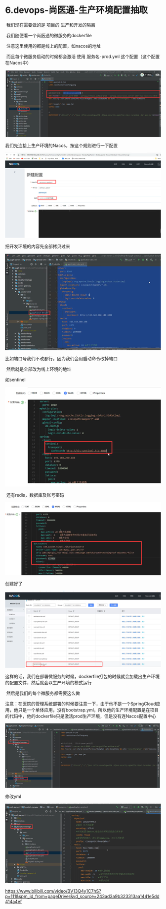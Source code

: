 # 6.devops-尚医通-生产环境配置抽取



​		我们现在需要做的是 项目的 生产和开发的隔离



​	我们随便看一个尚医通的微服务的dockerfile

​			注意这里使用的都是线上的配置，如nacos的地址

​			而且每个微服务启动的时候都会激活 使用 服务名-prod.yml  这个配置（这个配置在Nacos中）

![1656773982846](../../.vuepress/public/images/1656773982846.png)





我们先连接上生产环境的Nacos，按这个规则进行一下配置

![1656774237196](../../.vuepress/public/images/1656774237196.png)



把开发环境的内容先全部拷贝过来

![1656774278621](../../.vuepress/public/images/1656774278621.png)



比如端口号我们不改都行，因为我们会用启动命令改掉端口

​	然后就是全部改为线上环境的地址

如sentinel

![1656774387589](../../.vuepress/public/images/1656774387589.png)



​	还有redis，数据库及账号密码

![1656774488385](../../.vuepress/public/images/1656774488385.png)



创建好了

![1656774545709](../../.vuepress/public/images/1656774545709.png)



这样的话，我们在部署微服务的时候，dockerfile打包的时候就会加载出生产环境的配置文件，然后就会以生产环境的模式运行



​	然后是我们的每个微服务都需要这么做



注意：在医院的管理系统部署的时候要注意一下，由于他不是一个SpringCloud应用，他只是一个单体应用，没有bootstrap.yml，所以他的生产环境配置是在项目的代码中，他的dockerfile只是激活prod生产环境，但是没有连Nacos配置中心

![1656775534352](../../.vuepress/public/images/1656775534352.png)





修改yml

![1656775587905](../../.vuepress/public/images/1656775587905.png)













https://www.bilibili.com/video/BV13Q4y1C7hS?p=111&spm_id_from=pageDriver&vd_source=243ad3a9b323313aa1441e5dd414a4ef





















































































































